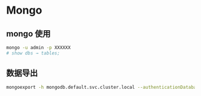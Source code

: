 # Mongo

## mongo 使用
```bash
mongo -u admin -p XXXXXX
# show dbs → tables;
```

## 数据导出
```bash
mongoexport -h mongodb.default.svc.cluster.local --authenticationDatabase admin -u root -p 'xxx' -d Dname -c Cname -f query -q '{}' --type=json -o Cname.json
```
